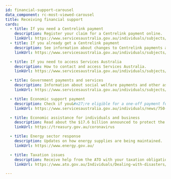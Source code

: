 ```yaml
---
id: financial-support-carousel
data_component: rc-most-viewed-carousel
title: Receiving financial support
cards:
  - title: If you need a Centrelink payment
    description: Register your claim for a Centrelink payment online.
    linkUrl: https://www.servicesaustralia.gov.au/individuals/subjects/affected-coronavirus-covid-19/if-you-need-payment-coronavirus-covid-19
  - title: If you already get a Centrelink payment
    description: See information about changes to Centrelink payments and services.
    linkUrl: https://www.servicesaustralia.gov.au/individuals/subjects/affected-coronavirus-covid-19/if-you-already-get-payment-from-us-coronavirus-covid-19

  - title: If you need to access Services Australia
    description: How to contact and access Services Australia.
    linkUrl: https://www.servicesaustralia.gov.au/individuals/subjects/affected-coronavirus-covid-19/if-you-need-access-our-services-coronavirus-covid-19

  - title: Government payments and services
    description: Information about social welfare payments and other assistance.
    linkUrl: https://www.servicesaustralia.gov.au/individuals/subjects/affected-coronavirus-covid-19

  - title: Economic support payment
    description: Check if you&#x27;re eligible for a one-off payment for those impacte  d byCoronavirus.
    linkUrl: https://www.servicesaustralia.gov.au/individuals/news/750-one-economic-support-payment

  - title: Economic assistance for individuals and business
    description: Read about the $17.6 billion announced to protect the economy.
    linkUrl: https://treasury.gov.au/coronavirus

  - title: Energy sector response
    description: Updates on how energy supplies are being maintained.
    linkUrl: https://www.energy.gov.au/

  - title: Taxation issues
    description: Receive help from the ATO with your taxation obligations.
    linkUrl: https://www.ato.gov.au/Individuals/Dealing-with-disasters/In-detail/Specific-disasters/COVID-19/

---
```

